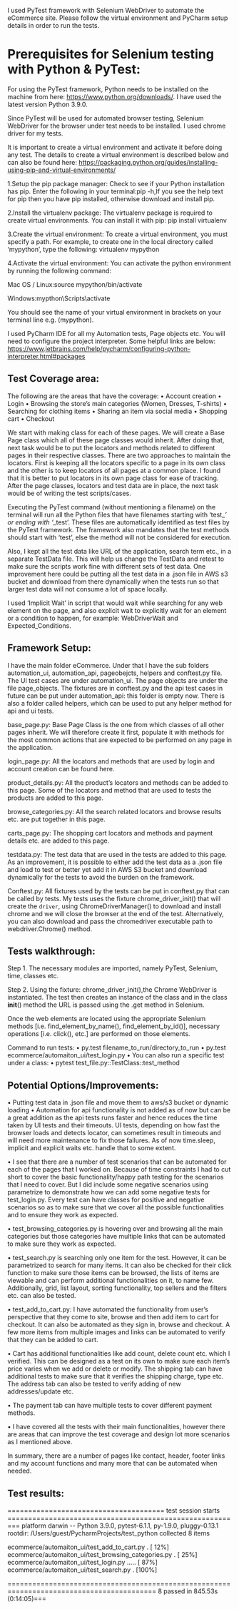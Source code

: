 
I used PyTest framework with Selenium WebDriver to automate the eCommerce site. Please follow the virtual environment and PyCharm setup details in order to run the tests.

# Prerequisites for Selenium testing with Python & PyTest:
For using the PyTest framework, Python needs to be installed on the machine from here: https://www.python.org/downloads/. I have used the latest version Python 3.9.0. 

Since PyTest will be used for automated browser testing, Selenium WebDriver for the browser under test needs to be installed. I used chrome driver for my tests.

It is important to create a virtual environment and activate it before doing any test. The details to create a virtual environment is described below and can also be found here:
https://packaging.python.org/guides/installing-using-pip-and-virtual-environments/ 


1.Setup the pip package manager:
Check to see if your Python installation has pip. 
Enter the following in your terminal:pip -h,If you see the help text for pip then you have pip installed, otherwise download and install pip. 
 
2.Install the virtualenv package:
The virtualenv package is required to create virtual environments. You can install it with pip: pip install virtualenv

3.Create the virtual environment:
To create a virtual environment, you must specify a path. For example, to create one in the local directory called ‘mypython’, type the following:
virtualenv mypython

4.Activate the virtual environment:
You can activate the python environment by running the following command:

Mac OS / Linux:source mypython/bin/activate

Windows:mypthon\Scripts\activate

You should see the name of your virtual environment in brackets on your terminal line e.g. (mypython).


I used PyCharm IDE for all my Automation tests, Page objects etc. You will need to configure the project interpreter. Some helpful links are below:
https://www.jetbrains.com/help/pycharm/configuring-python-interpreter.html#packages


## Test Coverage area:
The following are the areas that have the coverage: 
•	Account creation 
•	Login 
•	Browsing the store’s main categories (Women, Dresses, T-shirts) 
•	Searching for clothing items 
•	Sharing an item via social media 
•	Shopping cart 
•	Checkout 


We start with making class for each of these pages. We will create a Base Page class which all of these page classes would inherit. After doing that, next task would be to put the locators and methods related to different pages in their respective classes. There are two approaches to maintain the locators. First is keeping all the locators specific to a page in its own class and the other is to keep locators of all pages at a common place. I found that it is better to put locators in its own page class for ease of tracking. After the page classes, locators and test data are in place, the next task would be of writing the test scripts/cases.

Executing the PyTest command (without mentioning a filename) on the terminal will run all the Python files that have filenames starting with ‘test_*’ or ending with ‘*_test’. These files are automatically identified as test files by the PyTest framework. The framework also mandates that the test methods should start with ‘test’, else the method will not be considered for execution. 

Also, I kept all the test data like URL of the application, search term etc., in a separate TestData file. This will help us change the TestData and retest to make sure the scripts work fine with different sets of test data. One improvement here could be putting all the test data in a .json file in AWS s3 bucket and download from there dynamically when the tests run so that larger test data will not consume a lot of space locally.

I used ‘Implicit Wait’ in script that would wait while searching for any web element on the page, and also explicit wait to explicitly wait for an element or a condition to happen, for example: WebDriverWait and Expected_Conditions.


## Framework Setup:
I have the main folder eCommerce. Under that I have the sub folders automation_ui, automation_api, pageobejcts, helpers and conftest.py file. The UI test cases are under automation_ui. The page objects are under the file page_objects. The fixtures are in conftest.py and the api test cases in future can be put under automation_api: this folder is empty now. There is also a folder called helpers, which can be used to put any helper method for api and ui tests. 

base_page.py: Base Page Class is the one from which classes of all other pages inherit. We will therefore create it first, populate it with methods for the most common actions that are expected to be performed on any page in the application.

login_page.py: All the locators and methods that are used by login and account creation can be found here.

product_details.py: All the product’s locators and methods can be added to this page. Some of the locators and method that are used to tests the products are added to this page.

browse_categories.py: All the search related locators and browse results etc. are put together in this page.

carts_page.py: The shopping cart locators and methods and payment details etc. are added to this page.

testdata.py: The test data that are used in the tests are added to this page. As an improvement, it is possible to either add the test data as a .json file and load to test or better yet add it in AWS S3 bucket and download dynamically for the tests to avoid the burden on the framework.

Conftest.py: All fixtures used by the tests can be put in conftest.py that can be called by tests. My tests uses the fixture chrome_driver_init() that will create the `driver`, using ChromeDriverManager() to download and install chrome and we will close the browser at the end of the test. Alternatively, you can also download and pass the chromedriver executable path to webdriver.Chrome() method. 


## Tests walkthrough:
Step 1. The necessary modules are imported, namely PyTest, Selenium, time, classes etc.

Step 2. Using the fixture: chrome_driver_init(),the Chrome WebDriver is instantiated. The test then creates an instance of the class and in the class __init__() method the URL is passed using the .get method in Selenium.

Once the web elements are located using the appropriate Selenium methods [i.e. find_element_by_name(), find_element_by_id()], necessary operations [i.e. click(), etc.] are performed on those elements.


Command to run tests:
•	py.test  filename_to_run/directory_to_run
  •	py.test  ecommerce/automaiton_ui/test_login.py
•	You can also run a specific test under a class:
  •	pytest test_file.py::TestClass::test_method


## Potential Options/Improvements:

•	Putting test data in .json file and move them to aws/s3 bucket or dynamic loading
•	Automation for api functionality is not added as of now but can be a great addition as the api tests runs faster and hence reduces the time taken by UI tests and their timeouts. UI tests, depending on how fast the browser loads and detects locator, can sometimes result in timeouts and will need more maintenance to fix those failures. As of now time.sleep, implicit and explicit waits etc. handle that to some extent. 

•	I see that there are a number of test scenarios that can be automated for each of the pages that I worked on. Because of time constraints I had to cut short to cover the basic functionality/happy path testing for the scenarios that I need to cover. But I did include some negative scenarios using parametrize to demonstrate how we can add some negative tests for test_login.py. Every test can have classes for positive and negative scenarios so as to make sure that we cover all the possible functionalities and to ensure they work as expected. 

•	test_browsing_categories.py is hovering over and browsing all the main categories but those categories have multiple links that can be automated to make sure they work as expected. 

•	test_search.py is searching only one item for the test. However, it can be parametrized to search for many items. It can also be checked for their click function to make sure those items can be browsed, the lists of items are viewable and can perform additional functionalities on it, to name few. Additionally, grid, list layout, sorting functionality, top sellers and the filters etc. can also be tested.

•	test_add_to_cart.py: I have automated the functionality from user’s perspective that they come to site, browse and then add item to cart for checkout. It can also be automated as they sign in, browse and checkout. A few more items from multiple images and links can be automated to verify that they can be added to cart.

•	Cart has additional functionalities like add count, delete count etc. which I verified. This can be designed as a test on its own to make sure each item’s price varies when we add or delete or modify. The shipping tab can have additional tests to make sure that it verifies the shipping charge, type etc. The address tab can also be tested to verify adding of new addresses/update etc.

•	The payment tab can have multiple tests to cover different payment methods.

•	I have covered all the tests with their main functionalities, however there are areas that can improve the test coverage and design lot more scenarios as I mentioned above.

In summary, there are a number of pages like contact, header, footer links and my account functions and many more that can be automated when needed. 


## Test results:


====================================== test session starts =========================================================
platform darwin -- Python 3.9.0, pytest-6.1.1, py-1.9.0, pluggy-0.13.1
rootdir: /Users/guest/PycharmProjects/test_python
collected 8 items                                                                                                                                                                                                 

ecommerce/automaiton_ui/test_add_to_cart.py .                                                                                                                                                               [ 12%]
ecommerce/automaiton_ui/test_browsing_categories.py .                                                                                                                                                       [ 25%]
ecommerce/automaiton_ui/test_login.py .....                                                                                                                                                                 [ 87%]
ecommerce/automaiton_ui/test_search.py .                                                                                                                                                                    [100%]

========================================================================================== 8 passed in 845.53s (0:14:05)===









